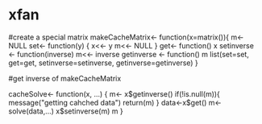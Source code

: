 # xfan
#create a special matrix
makeCacheMatrix<- function(x=matrix()){
  m<- NULL
  set<- function(y) {
    x<<- y
    m<<- NULL
  }
  get<- function() x
  setinverse <- function(inverse) m<<- inverse
  getinverse <- function() m
  list(set=set, get=get, setinverse=setinverse, getinverse=getinverse)
}

#get inverse of makeCacheMatrix

cacheSolve<- function(x, ...) {
  m<- x$getinverse()
  if(!is.null(m)){
    message("getting cahched data")
    return(m)
  }
data<-x$get()
m<-solve(data,...)
x$setinverse(m)
m
}
